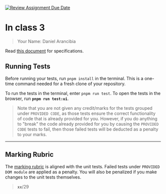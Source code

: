 [![Review Assignment Due Date](https://classroom.github.com/assets/deadline-readme-button-22041afd0340ce965d47ae6ef1cefeee28c7c493a6346c4f15d667ab976d596c.svg)](https://classroom.github.com/a/vGLrd4kM)
# In class 3

> Your Name: Daniel Arancibia 

Read [this document](./In-Class-3.md) for specifications.

## Running Tests

Before running your tests, run `pnpm install` in the terminal. This is a one-time command needed for a fresh clone of your repository.

To run the tests in the terminal, enter `pnpm run test`. To open the tests in the browser, run **`pnpm run test:ui`**.

> Note that you are not given any credit/marks for the tests grouped under `PROVIDED CODE`, as those tests ensure the correct functionality of code that is already provided for you. However, if you do anything to "break" the code already provided for you by causing the `PROVIDED CODE` tests to fail, then those failed tests will be deducted as a penalty to your marks.

----

## Marking Rubric

The [marking rubric](./RUBRIC.md) is aligned with the unit tests. Failed tests under `PROVIDED DOM module` are applied as a penalty. You will also be penalized if you make changes to the unit tests themselves.

> **`xx`**/29
